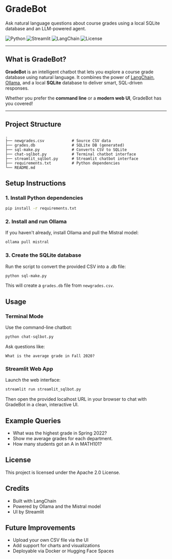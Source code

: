 
# GradeBot

Ask natural language questions about course grades using a local SQLite database and an LLM-powered agent.

![Python](https://img.shields.io/badge/python-3.9%2B-blue.svg)
![Streamlit](https://img.shields.io/badge/streamlit-app-red?logo=streamlit)
![LangChain](https://img.shields.io/badge/langchain-powered-blueviolet)
![License](https://img.shields.io/badge/license-Apache%202.0-green)

---

## What is GradeBot?

**GradeBot** is an intelligent chatbot that lets you explore a course grade database using natural language. It combines the power of [LangChain](https://www.langchain.com/), [Ollama](https://ollama.com/), and a local **SQLite** database to deliver smart, SQL-driven responses.

Whether you prefer the **command line** or a **modern web UI**, GradeBot has you covered!

---

## Project Structure

```text
.
├── newgrades.csv            # Source CSV data
├── grades.db                # SQLite DB (generated)
├── sql-make.py              # Converts CSV to SQLite
├── chat-sqlbot.py           # Terminal chatbot interface
├── streamlit_sqlbot.py      # Streamlit chatbot interface
├── requirements.txt         # Python dependencies
└── README.md
```

## Setup Instructions

### 1. Install Python dependencies

```bash
pip install -r requirements.txt
```

### 2. Install and run Ollama

If you haven't already, install Ollama and pull the Mistral model:

```bash
ollama pull mistral
```

### 3. Create the SQLite database

Run the script to convert the provided CSV into a .db file:

```bash
python sql-make.py
```

This will create a `grades.db` file from `newgrades.csv`.

## Usage

### Terminal Mode

Use the command-line chatbot:

```bash
python chat-sqlbot.py
```

Ask questions like:

```text
What is the average grade in Fall 2020?
```

### Streamlit Web App

Launch the web interface:

```bash
streamlit run streamlit_sqlbot.py
```

Then open the provided localhost URL in your browser to chat with GradeBot in a clean, interactive UI.

## Example Queries

- What was the highest grade in Spring 2022?
- Show me average grades for each department.
- How many students got an A in MATH101?

## License

This project is licensed under the Apache 2.0 License.

## Credits

- Built with LangChain
- Powered by Ollama and the Mistral model
- UI by Streamlit

## Future Improvements

- Upload your own CSV file via the UI
- Add support for charts and visualizations
- Deployable via Docker or Hugging Face Spaces
